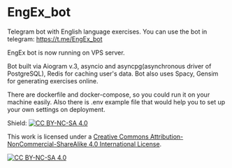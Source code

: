 # EngEx_bot
 Telegram bot with English language exercises.
 You can use the bot in telegram: https://t.me/EngEx_bot

 EngEx bot is now running on VPS server.
 
 Bot built via Aiogram v.3, asyncio and asyncpg(asynchronous driver of PostgreSQL), Redis for caching user's data.
 Bot also uses Spacy, Gensim for generating exercises online.

 There are dockerfile and docker-compose, so you could run it on your machine easily. 
 Also there is .env example file that would help you to set up your own settings on deployment.

Shield: [![CC BY-NC-SA 4.0][cc-by-nc-sa-shield]][cc-by-nc-sa]

This work is licensed under a
[Creative Commons Attribution-NonCommercial-ShareAlike 4.0 International License][cc-by-nc-sa].

[![CC BY-NC-SA 4.0][cc-by-nc-sa-image]][cc-by-nc-sa]

[cc-by-nc-sa]: http://creativecommons.org/licenses/by-nc-sa/4.0/
[cc-by-nc-sa-image]: https://licensebuttons.net/l/by-nc-sa/4.0/88x31.png
[cc-by-nc-sa-shield]: https://img.shields.io/badge/License-CC%20BY--NC--SA%204.0-lightgrey.svg
